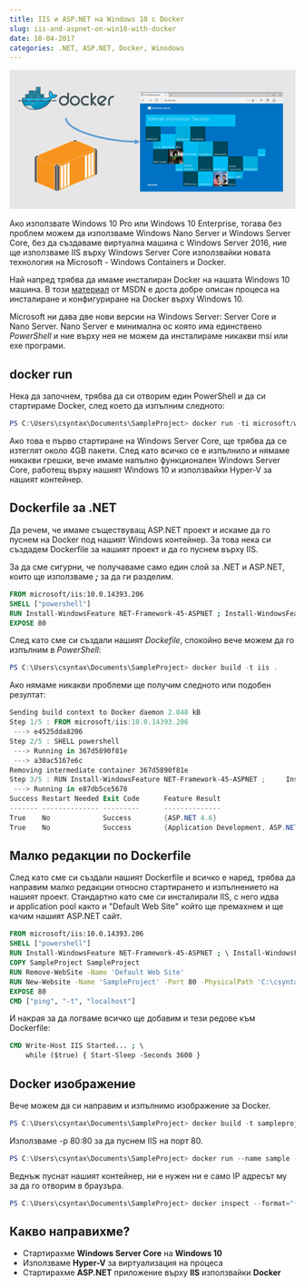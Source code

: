 ```yaml
---
title: IIS и ASP.NET на Windows 10 с Docker
slug: iis-and-aspnet-on-win10-with-docker
date: 10-04-2017
categories: .NET, ASP.NET, Docker, Winodows
---
```


![IIS and ASP.NET on Windows 10 with Docker](media/header.png)

Ако използвате Windows 10 Pro или Windows 10 Enterprise, 
тогава без проблем можем да използваме Windows Nano Server и Windows Server Core, 
без да създаваме виртуална машина с Windows Server 2016,
ние ще използваме IIS върху Windows Server Core 
използвайки новата технология на Microsoft - Windows Containers и Docker. 

Най напред трябва да имаме инсталиран Docker на нашата Windows 10 машина. 
В този [материал](https://docs.microsoft.com/en-us/virtualization/windowscontainers/quick-start/quick-start-windows-10)
от MSDN е доста добре описан процеса на инсталиране и конфигуриране на Docker върху Windows 10.

Microsoft ни дава две нови версии на Windows Server: Server Core и Nano Server. 
Nano Server е минимална ос която има единственo <em>PowerShell</em> и ние върху нея не можем да инсталираме никакви msi или exe програми.

## docker run
Нека да започнем, трябва да си отворим един PowerShell и да си стартираме Docker, 
след което да изпълним следното:

```powershell
PS C:\Users\csyntax\Documents\SampleProject> docker run -ti microsoft/windowsservercore cmd
```

Ако това е първо стартиране на Windows Server Core, ще трябва да се изтеглят около 4GB пакети. 
След като всичко се е изпълнило и нямаме никакви грешки, вече имаме напълно функционален Windows Server Core, работещ върху нашият Windows 10 и използвайки Hyper-V за нашият контейнер.

## Dockerfile за .NET
Да речем, че имаме съществуващ ASP.NET проект и искаме да го пуснем на Docker под нашият Windows контейнер. За това нека си създадем Dockerfile за нашият проект и да го пуснем върху IIS.

За да сме сигурни, че получаваме само един слой за .NET и ASP.NET, 
които ще използваме <strong><em>;</em></strong> за да ги разделим. 

```dockerfile
FROM microsoft/iis:10.0.14393.206
SHELL ["powershell"]
RUN Install-WindowsFeature NET-Framework-45-ASPNET ; Install-WindowsFeature Web-Asp-Net45
EXPOSE 80
```

След като сме си създали нашият <em>Dockefile</em>, спокойно вече можем да го изпълним в <em>PowerShell</em>:

```powershell
PS C:\Users\csyntax\Documents\SampleProject> docker build -t iis .
```

Ако нямаме никакви проблеми ще получим следното или подобен резултат:

```powershell
Sending build context to Docker daemon 2.048 kB 
Step 1/5 : FROM microsoft/iis:10.0.14393.206 
 ---> e4525dda8206
Step 2/5 : SHELL powershell 
 ---> Running in 367d5890f81e
 ---> a30ac5167e6c
Removing intermediate container 367d5890f81e 
Step 3/5 : RUN Install-WindowsFeature NET-Framework-45-ASPNET ;     Install-WindowsFeature Web-Asp-Net45 
 ---> Running in e87db5ce5678
Success Restart Needed Exit Code      Feature Result 
------- -------------- ---------      --------------
True    No             Success        {ASP.NET 4.6}
True    No             Success        {Application Development, ASP.NET 4.6,... 
```

## Малко редакции по Dockerfile
След като сме си създали нашият Dockerfile и всичко е наред, трябва да направим малко редакции относно стартирането и изпълнението на нашият проект. Стандартно като сме си инсталирали IIS, с него идва и&nbsp;application pool както и "Default Web Site" който ще премахнем и ще качим нашият ASP.NET сайт. 

```dockerfile
FROM microsoft/iis:10.0.14393.206
SHELL ["powershell"]
RUN Install-WindowsFeature NET-Framework-45-ASPNET ; \ Install-WindowsFeature Web-Asp-Net45
COPY SampleProject SampleProject 
RUN Remove-WebSite -Name 'Default Web Site'
RUN New-Website -Name 'SampleProject' -Port 80 -PhysicalPath 'C:\csyntax\Documents\SampleProject' -ApplicationPool '.NET v4.5'
EXPOSE 80
CMD ["ping", "-t", "localhost"]
```

И накрая за да логваме всичко ще добавим и тези редове към Dockerfile:

```dockerfile
CMD Write-Host IIS Started... ; \ 
    while ($true) { Start-Sleep -Seconds 3600 }
```

## Docker изображение
Вече можем да си направим и изпълнимо изображение за Docker.

```powershell
PS C:\Users\csyntax\Documents\SampleProject> docker build -t sampleproject .
```

Използваме -p 80:80 за да пуснем IIS на порт 80.

```powershell
PS C:\Users\csyntax\Documents\SampleProject> docker run --name sample -d -p 80:80 sampleproject
```

Веднъж пуснат нашият контейнер, ни е нужен ни е само IP адресът му за да го отворим в браузъра.

```powershell
PS C:\Users\csyntax\Documents\SampleProject> docker inspect --format="{{.NetworkSettings.Networks.nat.IPAddress}}" sample
```

## Какво направихме?
* Стартирахме **Windows Server Core** на **Windows 10**
* Използваме **Hyper-V** за виртуализация на процеса
* Стартирахме **ASP.NET** приложение върху **IIS** използвайки **Docker**